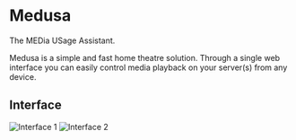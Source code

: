 Medusa
=======

The MEDia USage Assistant.

Medusa is a simple and fast home theatre solution. Through a single web interface you can easily control media playback on your server(s) from any device.

Interface
-----------

![Interface 1](http://i.imgur.com/I9yJZAG.jpg)
![Interface 2](http://i.imgur.com/keV9U11.jpg)
